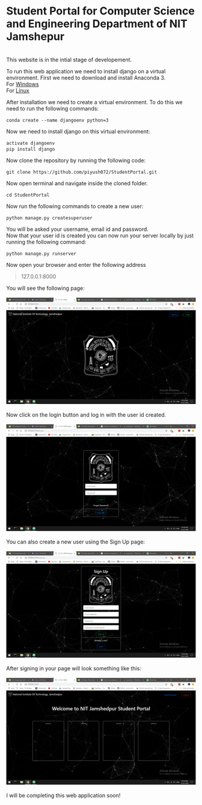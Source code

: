 # Student Portal for Computer Science and Engineering Department of NIT Jamshepur 
<br/>This website is in the intial stage of developement.

To run this web application we need to install django on a virtual environment. 
First we need to download and install Anaconda 3. <br/> For [Windows](https://www.anaconda.com/download/#windows) <br/> For [Linux](https://www.anaconda.com/download/#linux)
 
 After installation we need to create a virtual environment. To do this we need to run the following commands:
```
conda create --name djangoenv python=3
``` 
 Now we need to install django on this virtual environment:
```
activate djangoenv
pip install django
 ```
 Now clone the repository by running the following code:
 ```
 git clone https://github.com/piyush072/StudentPortal.git
 ``` 
 Now open terminal and navigate inside the cloned folder.
 ```
 cd StudentPortal
 ```
 Now run the following commands to create a new user:
 ```
 python manage.py createsuperuser
 ```
 You will be asked your username, email id and password.
 <br/>Now that your user id is created you can now run your server locally by just running the following command:
 ```
 python manage.py runserver
 ```
 Now open your browser and enter the following address
 >127.0.0.1:8000
 
 You will see the following page:
 <br/>
 <br/>
 ![home page](screenshots/Screenshot1.png)
 <br/>
 <br/>
 Now click on the login button and log in with the user id created.
 <br/>
 <br/>
 ![login page](screenshots/Screenshot3.png)
 <br/>
 <br/>
 You can also create a new user using the Sign Up page:
 <br/>
 <br/>
 ![sign up page](screenshots/Screenshot4.png)
 <br/>
 <br/>
 After signing in your page will look something like this:
 <br/>
 <br/>
 ![home page](screenshots/Screenshot2.png)
 <br/>
 <br/>
 I will be completing this web application soon!
 

